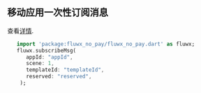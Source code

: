 ## 移动应用一次性订阅消息
查看[详情](https://open.weixin.qq.com/cgi-bin/showdocument?action=dir_list&t=resource/res_list&verify=1&id=open1500434436_aWfqW&token=&lang=zh_CN).
```dart
   import 'package:fluwx_no_pay/fluwx_no_pay.dart' as fluwx;
   fluwx.subscribeMsg(
      appId: "appId",
      scene: 1,
      templateId: "templateId",
      reserved: "reserved",
    );
```